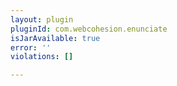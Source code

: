 ```yaml
---
layout: plugin
pluginId: com.webcohesion.enunciate
isJarAvailable: true
error: ''
violations: []

---
```


